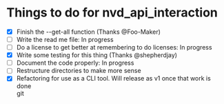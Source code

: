 # Things to do for nvd_api_interaction  
- [x] Finish the --get-all function (Thanks @Foo-Maker)  
- [ ] Write the read me file: In progress  
- [ ] Do a license to get better at remembering to do licenses: In progress  
- [x] Write some testing for this thing (Thanks @shepherdjay)  
- [ ] Document the code properly: In progress  
- [ ] Restructure directories to make more sense  
- [x] Refactoring for use as a CLI tool. Will release as v1 once that work is done  
git